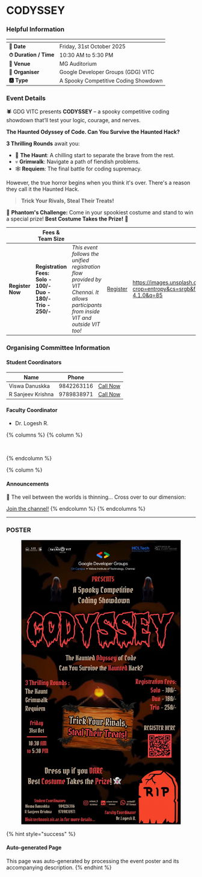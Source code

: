 # CODYSSEY

### Helpful Information

<table data-view="cards"><thead><tr><th></th><th></th></tr></thead><tbody><tr><td><strong>📅 Date</strong></td><td>Friday, 31st October 2025</td></tr><tr><td><strong>⏱ Duration / Time</strong></td><td>10:30 AM to 5:30 PM</td></tr><tr><td><strong>📍 Venue</strong></td><td>MG Auditorium</td></tr><tr><td><strong>👤 Organiser</strong></td><td>Google Developer Groups (GDG) VITC</td></tr><tr><td><strong>🅰️ Type</strong></td><td>A Spooky Competitive Coding Showdown</td></tr></tbody></table>

### Event Details

🕷 GDG VITC presents **CODYSSEY** – a spooky competitive coding showdown that’ll test your logic, courage, and nerves.

**The Haunted Odyssey of Code. Can You Survive the Haunted Hack?**

**3 Thrilling Rounds** await you:

* 👻 **The Haunt**: A chilling start to separate the brave from the rest.
* 💀 **Grimwalk**: Navigate a path of fiendish problems.
* 🕸 **Requiem**: The final battle for coding supremacy.

However, the true horror begins when you think it's over. There's a reason they call it the Haunted Hack.

> **Trick Your Rivals, Steal Their Treats!**

👑 **Phantom's Challenge:** Come in your spookiest costume and stand to win a special prize! **Best Costume Takes the Prize!** 👻

<table data-card-size="large" data-view="cards" data-full-width="false"><thead><tr><th></th><th>Fees &#x26; Team Size</th><th></th><th></th><th data-hidden data-card-cover data-type="image">Cover image</th></tr></thead><tbody><tr><td><h4>Register Now</h4></td><td><strong>Registration Fees:</strong><br><strong>Solo - 100/-</strong><br><strong>Duo - 180/-</strong><br><strong>Trio - 250/-</strong></td><td><em>This event follows the unified registration flow provided by VIT Chennai. It allows participants from inside VIT and outside VIT too!</em></td><td><a href="https://chennaievents.vit.ac.in/technovit/" class="button primary" data-icon="rocket-launch">Register</a></td><td><a href="https://images.unsplash.com/photo-1607000975574-0b425df6975a?crop=entropy&#x26;cs=srgb&#x26;fm=jpg&#x26;ixid=M3wxOTcwMjR8MHwxfHNlYXJjaHwxfHxnbyUyMGZvciUyMGl0fGVufDB8fHx8MTc2MTMwMTA2N3ww&#x26;ixlib=rb-4.1.0&#x26;q=85">https://images.unsplash.com/photo-1607000975574-0b425df6975a?crop=entropy&#x26;cs=srgb&#x26;fm=jpg&#x26;ixid=M3wxOTcwMjR8MHwxfHNlYXJjaHwxfHxnbyUyMGZvciUyMGl0fGVufDB8fHx8MTc2MTMwMTA2N3ww&#x26;ixlib=rb-4.1.0&#x26;q=85</a></td></tr></tbody></table>

### Organising Committee Information

#### Student Coordinators

<table data-card-size="large" data-view="cards"><thead><tr><th>Name</th><th>Phone</th><th></th></tr></thead><tbody><tr><td>Viswa Danuskka</td><td>9842263116</td><td><a href="tel:9842263116" class="button secondary">Call Now</a></td></tr><tr><td>R Sanjeev Krishna</td><td>9789838971</td><td><a href="tel:9789838971" class="button secondary">Call Now</a></td></tr></tbody></table>

#### Faculty Coordinator

* Dr. Logesh R.

{% columns %}
{% column %}
<figure><img src="https://images.unsplash.com/photo-1650897877751-4446f52a0cb3?crop=entropy&#x26;cs=srgb&#x26;fm=jpg&#x26;ixid=M3wxOTcwMjR8MHwxfHNlYXJjaHw2fHxhbm5vdW5jZW1lbnR8ZW58MHx8fHwxNzYxMjQ2MzUxfDA&#x26;ixlib=rb-4.1.0&#x26;q=85" alt=""><figcaption></figcaption></figure>
{% endcolumn %}

{% column %}
#### Announcements

📱 The veil between the worlds is thinning... Cross over to our dimension:

<a href="https://chat.whatsapp.com/JgkMvqRMRIXIEDg2ckh6i6" class="button primary" data-icon="bullhorn">Join the channel!</a>
{% endcolumn %}
{% endcolumns %}

***

### POSTER

<figure><img src="../../.gitbook/assets/WhatsApp Image 2025-10-24 at 21.47.01_c602c0c4.jpg" alt=""><figcaption></figcaption></figure>

{% hint style="success" %}
#### Auto-generated Page

This page was auto-generated by processing the event poster and its accompanying description.
{% endhint %}
